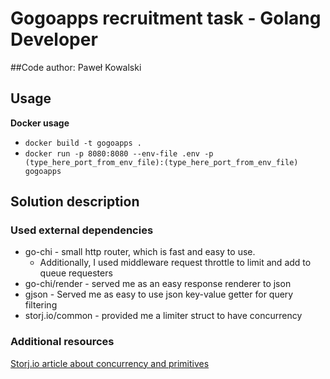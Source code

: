 # Gogoapps recruitment task - Golang Developer

##Code author: Paweł Kowalski

## Usage
**Docker usage**
  * ```docker build -t gogoapps .```
  * ```docker run -p 8080:8080 --env-file .env -p (type_here_port_from_env_file):(type_here_port_from_env_file) gogoapps```
    
    
## Solution description

### Used external dependencies
* go-chi - small http router, which is fast and easy to use.
   * Additionally, I used middleware request throttle to limit and add to queue requesters
* go-chi/render - served me as an easy response renderer to json
* gjson - Served me as easy to use json key-value getter for query filtering
* storj.io/common - provided me a limiter struct to have concurrency

### Additional resources
[Storj.io article about concurrency and primitives](https://www.storj.io/blog/production-concurrency#ss)